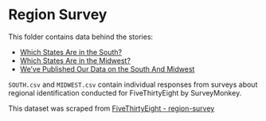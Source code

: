 # Region Survey

This folder contains data behind the stories:

* [Which States Are in the South?](http://fivethirtyeight.com/datalab/which-states-are-in-the-south/)
* [Which States Are in the Midwest?](http://fivethirtyeight.com/datalab/what-states-are-in-the-midwest/)
* [We’ve Published Our Data on the South And Midwest](http://fivethirtyeight.com/datalab/weve-published-our-data-on-the-south-and-midwest/)

`SOUTH.csv` and `MIDWEST.csv` contain individual responses from surveys about regional identification conducted for FiveThirtyEight by SurveyMonkey.

This dataset was scraped from [FiveThirtyEight - region-survey](https://github.com//fivethirtyeight/data/tree/master/region-survey)